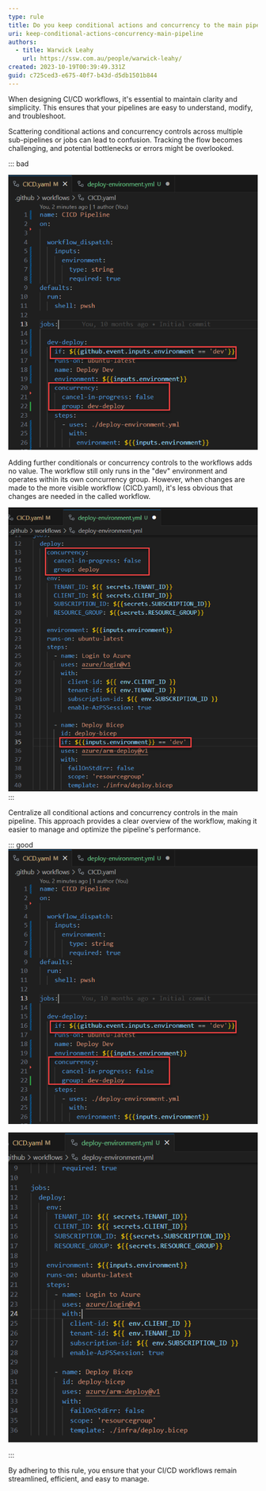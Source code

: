 ```yaml
---
type: rule
title: Do you keep conditional actions and concurrency to the main pipeline?
uri: keep-conditional-actions-concurrency-main-pipeline
authors:
  - title: Warwick Leahy
    url: https://ssw.com.au/people/warwick-leahy/
created: 2023-10-19T00:39:49.331Z
guid: c725ced3-e675-40f7-b43d-d5db1501b844
---
```

When designing CI/CD workflows, it's essential to maintain clarity and simplicity. This ensures that your pipelines are easy to understand, modify, and troubleshoot.

<!--endintro-->

Scattering conditional actions and concurrency controls across multiple sub-pipelines or jobs can lead to confusion. Tracking the flow becomes challenging, and potential bottlenecks or errors might be overlooked.

::: bad

![Bad Example - Conditionals and concurrency in main workflow](github-concurrency-main-pipeline.png)

Adding further conditionals or concurrency controls to the workflows adds no value. The workflow still only runs in the "dev" environment and operates within its own concurrency group. However, when changes are made to the more visible workflow (CICD.yaml), it's less obvious that changes are needed in the called workflow.

![Bad Example - Conditionals and concurrency in called workflow](github-concurrency-calledworkflow.png)
:::

Centralize all conditional actions and concurrency controls in the main pipeline. This approach provides a clear overview of the workflow, making it easier to manage and optimize the pipeline's performance.

::: good
![Good Example - Only the main workflow has conditional and concurrency](github-concurrency-main-pipeline.png)

![Good Example - Called workflow doesn't contain conditionals or concurrency groups](github-concurrency-calledworkflow-good.png)

:::

By adhering to this rule, you ensure that your CI/CD workflows remain streamlined, efficient, and easy to manage.